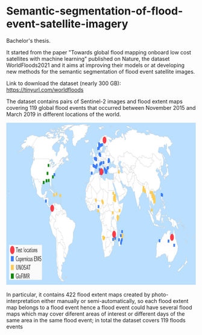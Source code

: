 # Semantic-segmentation-of-flood-event-satellite-imagery
Bachelor's thesis.

It started from the paper "Towards global flood mapping onboard low cost satellites with machine learning" published on Nature, the dataset WorldFloods2021 and it aims at improving their models or at developing new methods for the semantic segmentation of flood event satellite images.

Link to download the dataset (nearly 300 GB): https://tinyurl.com/worldfloods

The dataset contains pairs of Sentinel-2 images and flood extent maps covering 119 global flood events that occurred between November 2015 and March 2019 in different locations of the world.

<img src="flood_locations.png" width="1000" height="430">

In particular, it contains 422 flood extent maps created by photo-interpretation either manually or semi-automatically, so each flood extent map belongs to a flood event hence a flood event could have several flood maps which may cover diferent areas of interest or different days of the same area in the same flood event; in
total the dataset covers 119 floods events 
